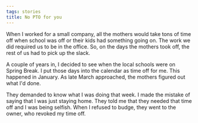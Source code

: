 ```yaml
---
tags: stories
title: No PTO for you
---
```


When I worked for a small company, all the mothers would take tons of time off when school was off or their kids had something going on. The work we did required us to be in the office. So, on the days the mothers took off, the rest of us had to pick up the slack.

A couple of years in, I decided to see when the local schools were on Spring Break. I put those days into the calendar as time off for me. This happened in January. As late March approached, the mothers figured out what I'd done.

They demanded to know what I was doing that week. I made the mistake of saying that I was just staying home. They told me that they needed that time off and I was being selfish. When I refused to budge, they went to the owner, who revoked my time off.